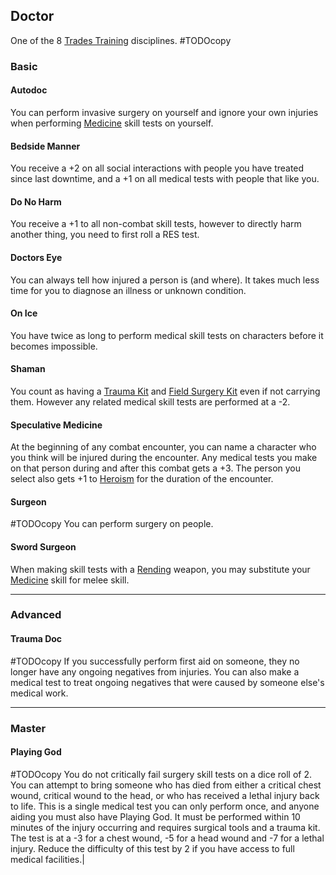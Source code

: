 ## Doctor
One of the 8 [Trades Training](Trades-Training) disciplines.
#TODOcopy 

### Basic
#### Autodoc
You can perform invasive surgery on yourself and ignore your own injuries when performing [Medicine](Medicine) skill tests on yourself.

#### Bedside Manner
You receive a +2 on all social interactions with people you have treated since last downtime, and a +1 on all medical tests with people that like you.

#### Do No Harm
You receive a +1 to all non-combat skill tests, however to directly harm another thing, you need to first roll a RES test.

#### Doctors Eye
You can always tell how injured a person is (and where). It takes much less time for you to diagnose an illness or unknown condition.

#### On Ice
You have twice as long to perform medical skill tests on characters before it becomes impossible.

#### Shaman
You count as having a [Trauma Kit](Example-Gear#Trauma%20Kit) and [Field Surgery Kit](Example-Gear#Field%20Surgery%20Kit) even if not carrying them. However any related medical skill tests are performed at a -2.

#### Speculative Medicine
At the beginning of any combat encounter, you can name a character who you think will be injured during the encounter. Any medical tests you make on that person during and after this combat gets a +3. The person you select also gets +1 to [Heroism](Stats#Heroism) for the duration of the encounter.

#### Surgeon
#TODOcopy 
You can perform surgery on people.

#### Sword Surgeon
When making skill tests with a [Rending](Combat#Rending) weapon, you may substitute your [Medicine](Medicine) skill for melee skill.

---
### Advanced

#### Trauma Doc
#TODOcopy 
If you successfully perform first aid on someone, they no longer have any ongoing negatives from injuries. You can also make a medical test to treat ongoing negatives that were caused by someone else's medical work.

---
### Master

#### Playing God
#TODOcopy 
You do not critically fail surgery skill tests on a dice roll of 2. You can attempt to bring someone who has died from either a critical chest wound, critical wound to the head, or who has received a lethal injury back to life. This is a single medical test you can only perform once, and anyone aiding you must also have Playing God. It must be performed within 10 minutes of the injury occurring and requires surgical tools and a trauma kit. The test is at a -3 for a chest wound, -5 for a head wound and -7 for a lethal injury. Reduce the difficulty of this test by 2 if you have access to full medical facilities.|